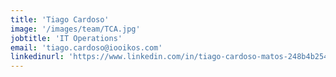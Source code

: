 ```yaml
---
title: 'Tiago Cardoso'
image: '/images/team/TCA.jpg'
jobtitle: 'IT Operations'
email: 'tiago.cardoso@iooikos.com'
linkedinurl: 'https://www.linkedin.com/in/tiago-cardoso-matos-248b4b254/'
---
```

